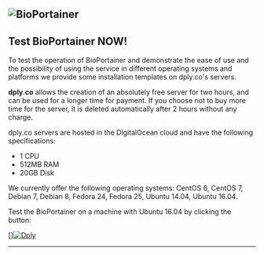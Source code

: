 ![BioPortainer](https://github.com/LaBiOS/bioportainer/blob/master/images/logo.png)
---

## Test BioPortainer NOW!

To test the operation of BioPortainer and demonstrate the ease of use and the possibility of using the service in different operating systems and platforms we provide some installation templates on dply.co's servers.

**dply.co** allows the creation of an absolutely free server for two hours, and can be used for a longer time for payment. If you choose not to buy more time for the server, it is deleted automatically after 2 hours without any charge.

dply.co servers are hosted in the DigitalOcean cloud and have the following specifications:

- 1 CPU
- 512MB RAM
- 20GB Disk

We currently offer the following operating systems: CentOS 6, CentOS 7, Debian 7, Debian 8, Fedora 24, Fedora 25, Ubuntu 14.04, Ubuntu 16.04.

Test the BioPortainer on a machine with Ubuntu 16.04 by clicking the button:

[][![Dply](https://dply.co/b.svg)](https://dply.co/b/lcaI6hR4) 

---
